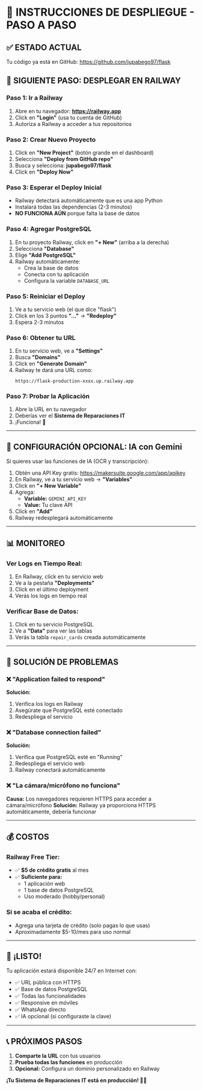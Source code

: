 # 🚀 INSTRUCCIONES DE DESPLIEGUE - PASO A PASO

## ✅ ESTADO ACTUAL
Tu código ya está en GitHub: https://github.com/jupabego97/flask

## 🎯 SIGUIENTE PASO: DESPLEGAR EN RAILWAY

### Paso 1: Ir a Railway
1. Abre en tu navegador: **https://railway.app**
2. Click en **"Login"** (usa tu cuenta de GitHub)
3. Autoriza a Railway a acceder a tus repositorios

### Paso 2: Crear Nuevo Proyecto
1. Click en **"New Project"** (botón grande en el dashboard)
2. Selecciona **"Deploy from GitHub repo"**
3. Busca y selecciona: **jupabego97/flask**
4. Click en **"Deploy Now"**

### Paso 3: Esperar el Deploy Inicial
- Railway detectará automáticamente que es una app Python
- Instalará todas las dependencias (2-3 minutos)
- **NO FUNCIONA AÚN** porque falta la base de datos

### Paso 4: Agregar PostgreSQL
1. En tu proyecto Railway, click en **"+ New"** (arriba a la derecha)
2. Selecciona **"Database"**
3. Elige **"Add PostgreSQL"**
4. Railway automáticamente:
   - Crea la base de datos
   - Conecta con tu aplicación
   - Configura la variable `DATABASE_URL`

### Paso 5: Reiniciar el Deploy
1. Ve a tu servicio web (el que dice "flask")
2. Click en los 3 puntos **"..."** → **"Redeploy"**
3. Espera 2-3 minutos

### Paso 6: Obtener tu URL
1. En tu servicio web, ve a **"Settings"**
2. Busca **"Domains"**
3. Click en **"Generate Domain"**
4. Railway te dará una URL como:
   ```
   https://flask-production-xxxx.up.railway.app
   ```

### Paso 7: Probar la Aplicación
1. Abre la URL en tu navegador
2. Deberías ver el **Sistema de Reparaciones IT**
3. ¡Funciona! 🎉

---

## 🔑 CONFIGURACIÓN OPCIONAL: IA con Gemini

Si quieres usar las funciones de IA (OCR y transcripción):

1. Obtén una API Key gratis: https://makersuite.google.com/app/apikey
2. En Railway, ve a tu servicio web → **"Variables"**
3. Click en **"+ New Variable"**
4. Agrega:
   - **Variable:** `GEMINI_API_KEY`
   - **Value:** Tu clave API
5. Click en **"Add"**
6. Railway redesplegará automáticamente

---

## 📊 MONITOREO

### Ver Logs en Tiempo Real:
1. En Railway, click en tu servicio web
2. Ve a la pestaña **"Deployments"**
3. Click en el último deployment
4. Verás los logs en tiempo real

### Verificar Base de Datos:
1. Click en tu servicio PostgreSQL
2. Ve a **"Data"** para ver las tablas
3. Verás la tabla `repair_cards` creada automáticamente

---

## 🚨 SOLUCIÓN DE PROBLEMAS

### ❌ "Application failed to respond"
**Solución:**
1. Verifica los logs en Railway
2. Asegúrate que PostgreSQL esté conectado
3. Redespliega el servicio

### ❌ "Database connection failed"
**Solución:**
1. Verifica que PostgreSQL esté en "Running"
2. Redespliega el servicio web
3. Railway conectará automáticamente

### ❌ "La cámara/micrófono no funciona"
**Causa:** Los navegadores requieren HTTPS para acceder a cámara/micrófono
**Solución:** Railway ya proporciona HTTPS automáticamente, debería funcionar

---

## 💰 COSTOS

### Railway Free Tier:
- ✅ **$5 de crédito gratis** al mes
- ✅ **Suficiente para:**
  - 1 aplicación web
  - 1 base de datos PostgreSQL
  - Uso moderado (hobby/personal)

### Si se acaba el crédito:
- Agrega una tarjeta de crédito (solo pagas lo que usas)
- Aproximadamente $5-10/mes para uso normal

---

## 🎉 ¡LISTO!

Tu aplicación estará disponible 24/7 en Internet con:
- ✅ URL pública con HTTPS
- ✅ Base de datos PostgreSQL
- ✅ Todas las funcionalidades
- ✅ Responsive en móviles
- ✅ WhatsApp directo
- ✅ IA opcional (si configuraste la clave)

---

## 📞 PRÓXIMOS PASOS

1. **Comparte la URL** con tus usuarios
2. **Prueba todas las funciones** en producción
3. **Opcional:** Configura un dominio personalizado en Railway

**¡Tu Sistema de Reparaciones IT está en producción! 🚀✨**

